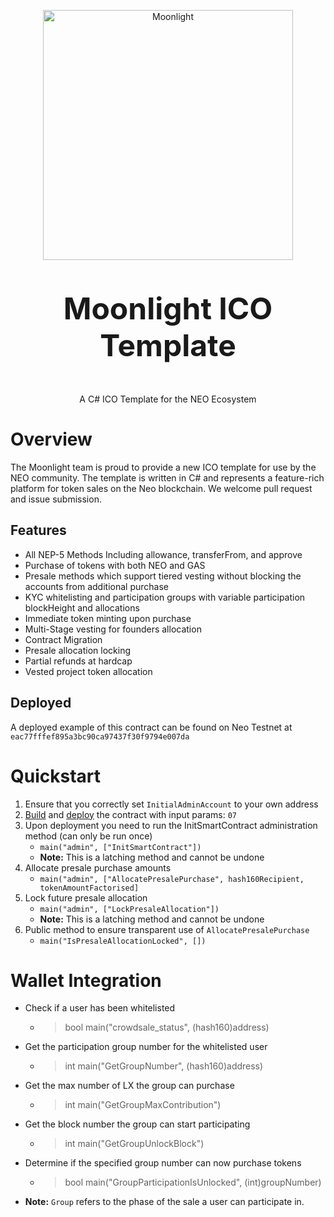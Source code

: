<p align="center">
  <img
    src="https://assets.moonlight.io/vi/moonlight-logo-dark-800w.png" 
    width="400px"
    alt="Moonlight">
</p>

<p align="center" style="font-size: 48px;">
  <strong>Moonlight ICO Template</strong>
</p>

<p align="center">
 A C# ICO Template for the NEO Ecosystem
</p>

# Overview
The Moonlight team is proud to provide a new ICO template for use by the NEO community.  The template is written in C# and represents a feature-rich platform for token sales on the Neo blockchain.  We welcome pull request and issue submission.

## Features
* All NEP-5 Methods Including allowance, transferFrom, and approve
* Purchase of tokens with both NEO and GAS
* Presale methods which support tiered vesting without blocking the accounts from additional purchase
* KYC whitelisting and participation groups with variable participation blockHeight and allocations
* Immediate token minting upon purchase
* Multi-Stage vesting for founders allocation
* Contract Migration
* Presale allocation locking
* Partial refunds at hardcap
* Vested project token allocation

## Deployed
A deployed example of this contract can be found on Neo Testnet at `eac77fffef895a3bc90ca97437f30f9794e007da`



# Quickstart
1. Ensure that you correctly set `InitialAdminAccount` to your own address
2. [Build](http://docs.neo.org/en-us/sc/quickstart/getting-started-csharp.html) and [deploy](http://docs.neo.org/en-us/sc/quickstart/deploy-invoke.html) the contract with input params: `07`
2. Upon deployment you need to run the InitSmartContract administration method (can only be run once)
    * `main("admin", ["InitSmartContract"])`
    * **Note:** This is a latching method and cannot be undone
3. Allocate presale purchase amounts
    * `main("admin", ["AllocatePresalePurchase", hash160Recipient, tokenAmountFactorised]`
4. Lock future presale allocation
    * `main("admin", ["LockPresaleAllocation"])`
    * **Note:** This is a latching method and cannot be undone
5. Public method to ensure transparent use of `AllocatePresalePurchase`
    * `main("IsPresaleAllocationLocked", [])`


# Wallet Integration
- Check if a user has been whitelisted
    - > bool main("crowdsale_status", (hash160)address)
- Get the participation group number for the whitelisted user
    - > int main("GetGroupNumber", (hash160)address)
- Get the max number of LX the group can purchase
    - > int main("GetGroupMaxContribution")
- Get the block number the group can start participating
    - > int main("GetGroupUnlockBlock")
- Determine if the specified group number can now purchase tokens
    - > bool main("GroupParticipationIsUnlocked", (int)groupNumber)
* **Note:** `Group` refers to the phase of the sale a user can participate in.
